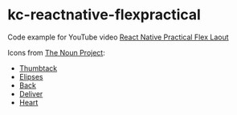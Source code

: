 # kc-reactnative-flexpractical
Code example for YouTube video [React Native Practical Flex Laout](https://www.youtube.com/watch?v=TdkzJkrHCgQ)

Icons from [The Noun Project](https://thenounproject.com/):

- [Thumbtack](https://thenounproject.com/term/thumbtack/32175/)
- [Elipses](https://thenounproject.com/term/elipses/70912/)
- [Back](https://thenounproject.com/term/back/516562/)
- [Deliver](https://thenounproject.com/term/deliver/677488/)
- [Heart](https://thenounproject.com/term/heart/96615/)
